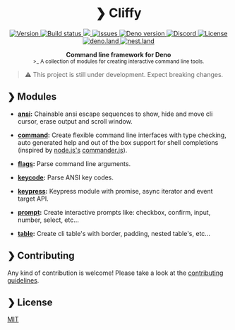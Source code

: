 <h1 align="center">❯ Cliffy</h1>

<p align="center" class="badges-container">
  <a href="https://github.com/c4spar/deno-cliffy/releases">
    <img alt="Version" src="https://img.shields.io/github/v/release/c4spar/deno-cliffy?logo=github&color=blue" />
  </a>
  <a href="https://github.com/c4spar/deno-cliffy/actions/workflows/test.yml">
    <img alt="Build status" src="https://github.com/c4spar/deno-cliffy/workflows/Test/badge.svg?branch=main" />
  </a>
  <a href="https://codecov.io/gh/c4spar/deno-cliffy">
    <img src="https://codecov.io/gh/c4spar/deno-cliffy/branch/main/graph/badge.svg"/>
  </a>
  <a href="https://github.com/c4spar/deno-cliffy/issues">
    <img alt="issues" src="https://img.shields.io/github/issues/c4spar/deno-cliffy?label=issues&logo=github">
  </a>
  <a href="https://deno.land/">
    <img alt="Deno version" src="https://img.shields.io/badge/deno-^1.4.0-blue?logo=deno" />
  </a>
  <a href="https://discord.gg/ghFYyP53jb">
    <img alt="Discord" src="https://img.shields.io/badge/join-chat-blue?logo=discord&logoColor=white" />
  </a>
  <a href="./LICENSE">
    <img alt="License" src="https://img.shields.io/github/license/c4spar/deno-cliffy?logo=github" />
  </a>
  <br>
  <a href="https://deno.land/x/cliffy">
    <img alt="deno.land" src="https://img.shields.io/badge/Published on deno.land-blue?logo=deno&logoColor=959DA6&color=272727" />
  </a>
  <a href="https://nest.land/package/cliffy">
    <img alt="nest.land" src="https://nest.land/badge.svg">
  </a>
</p>

<p align="center">
  <b>Command line framework for Deno</b></br>
  <sub>>_ A collection of modules for creating interactive command line tools.</sub>
</p>

> ⚠️ This project is still under development. Expect breaking changes.

## ❯ Modules

- **[ansi](ansi/):** Chainable ansi escape sequences to show, hide and move cli
  cursor, erase output and scroll window.

- **[command](command/):** Create flexible command line interfaces with type
  checking, auto generated help and out of the box support for shell completions
  (inspired by [node.js's](http://nodejs.org)
  [commander.js](https://github.com/tj/commander.js/blob/master/Readme.md)).

- **[flags](flags/):** Parse command line arguments.

- **[keycode](keycode/):** Parse ANSI key codes.

- **[keypress](keypress/):** Keypress module with promise, async iterator and event target API.

- **[prompt](prompt/):** Create interactive prompts like: checkbox, confirm,
  input, number, select, etc...

- **[table](table/):** Create cli table's with border, padding, nested table's,
  etc...

## ❯ Contributing

Any kind of contribution is welcome! Please take a look at the
[contributing guidelines](CONTRIBUTING.md).

## ❯ License

[MIT](LICENSE)
